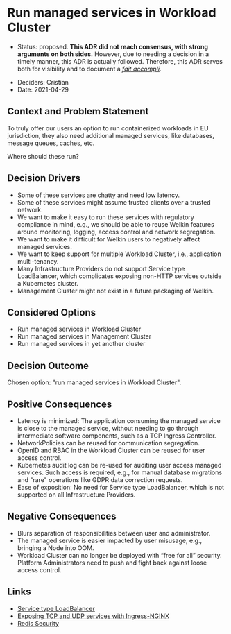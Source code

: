 # Run managed services in Workload Cluster

<!-- vale off -->
- Status: proposed. **This ADR did not reach consensus, with strong arguments on both sides.** However, due to needing a decision in a timely manner, this ADR is actually followed. Therefore, this ADR serves both for visibility and to document a _[fait accompli](https://en.wikipedia.org/wiki/Glossary_of_French_expressions_in_English#F)_.
<!-- vale on -->
- Deciders: Cristian
- Date: 2021-04-29

## Context and Problem Statement

To truly offer our users an option to run containerized workloads in EU jurisdiction, they also need additional managed services, like databases, message queues, caches, etc.

Where should these run?

## Decision Drivers

- Some of these services are chatty and need low latency.
- Some of these services might assume trusted clients over a trusted network.
- We want to make it easy to run these services with regulatory compliance in mind, e.g., we should be able to reuse Welkin features around monitoring, logging, access control and network segregation.
- We want to make it difficult for Welkin users to negatively affect managed services.
- We want to keep support for multiple Workload Cluster, i.e., application multi-tenancy.
- Many Infrastructure Providers do not support Service type LoadBalancer, which complicates exposing non-HTTP services outside a Kubernetes cluster.
- Management Cluster might not exist in a future packaging of Welkin.

## Considered Options

- Run managed services in Workload Cluster
- Run managed services in Management Cluster
- Run managed services in yet another cluster

## Decision Outcome

Chosen option: "run managed services in Workload Cluster".

## Positive Consequences

- Latency is minimized: The application consuming the managed service is close to the managed service, without needing to go through intermediate software components, such as a TCP Ingress Controller.
- NetworkPolicies can be reused for communication segregation.
- OpenID and RBAC in the Workload Cluster can be reused for user access control.
- Kubernetes audit log can be re-used for auditing user access managed services. Such access is required, e.g., for manual database migrations and "rare" operations like GDPR data correction requests.
- Ease of exposition: No need for Service type LoadBalancer, which is not supported on all Infrastructure Providers.

## Negative Consequences

- Blurs separation of responsibilities between user and administrator.
- The managed service is easier impacted by user misusage, e.g., bringing a Node into OOM.
- Workload Cluster can no longer be deployed with “free for all” security. Platform Administrators need to push and fight back against loose access control.

## Links

- [Service type LoadBalancer](https://kubernetes.io/docs/concepts/services-networking/service/#loadbalancer)
- [Exposing TCP and UDP services with Ingress-NGINX](https://kubernetes.github.io/ingress-nginx/user-guide/exposing-tcp-udp-services/)
- [Redis Security](https://redis.io/topics/security/)

